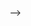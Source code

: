 <!--
## About Me

I'm Prady, a graduate of [IIT Roorkee](https://www.iitr.ac.in/). Here's a glimpse of my journey so far:

- ⚙️ Building [Blockflow](https://blockflow.network/)
- 💼 Security Research Resident at [yAudits](https://yaudits.dev/)
- 🔭 Former Smart Contract Engineer at [Instadapp](https://instadapp.io/)
- 💡 Creator of [Blockchain Society IIT Roorkee](https://blocsoc.iitr.ac.in)
- 🌱 Exploring the WEB3 Space (because regular space is too mainstream)
- 🌟 Summer of Bitcoin '21 Fellow
- 🏆 ETH India '22 Fellow
- 🚀 yAcademy Block 4 Fellow
- 🏅 Winner of 5+ Hackathons

## Connect with Me 
[![Twitter](https://img.shields.io/badge/Twitter-1DA1F2?style=for-the-badge&logo=twitter&logoColor=white&link=https://twitter.com/prady_v)](https://twitter.com/prady_v) 

<!--
## Connect with Me

[![Github Badge](http://img.shields.io/badge/-Github-black?style=flat-square&logo=github&link=https://github.com/pradyuman-verma/)](https://github.com/pradyuman-verma/) 
[![Linkedin Badge](https://img.shields.io/badge/-LinkedIn-blue?style=flat-square&logo=Linkedin&logoColor=white&link=https://www.linkedin.com/in/pradyuman-verma/)](https://www.linkedin.com/in/pradyuman-verma/)
[![Hackerrank Badge](https://img.shields.io/badge/-Hackerrank-2EC866?style=flat-square&logo=HackerRank&logoColor=white&link=https://www.hackerrank.com/pradyumnverma27)](https://www.hackerrank.com/pradyumnverma27)
[![Gmail Badge](https://img.shields.io/badge/-Gmail-d14836?style=flat-square&logo=Gmail&logoColor=white&link=mailto:pradyumnverma27@gmail.com)](mailto:pradyumnverma27@gmail.com)
[![GeeksforGeeks Badge](https://img.shields.io/badge/-GeeksforGeeks-0F9D58?style=flat-square&logo=GeeksforGeeks&logoColor=white&link=https://auth.geeksforgeeks.org/user/pradyf/)](https://auth.geeksforgeeks.org/user/pradyf/)
-->
-->
